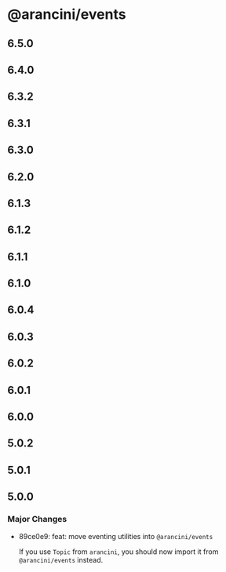 # @arancini/events

## 6.5.0

## 6.4.0

## 6.3.2

## 6.3.1

## 6.3.0

## 6.2.0

## 6.1.3

## 6.1.2

## 6.1.1

## 6.1.0

## 6.0.4

## 6.0.3

## 6.0.2

## 6.0.1

## 6.0.0

## 5.0.2

## 5.0.1

## 5.0.0

### Major Changes

- 89ce0e9: feat: move eventing utilities into `@arancini/events`

  If you use `Topic` from `arancini`, you should now import it from `@arancini/events` instead.
